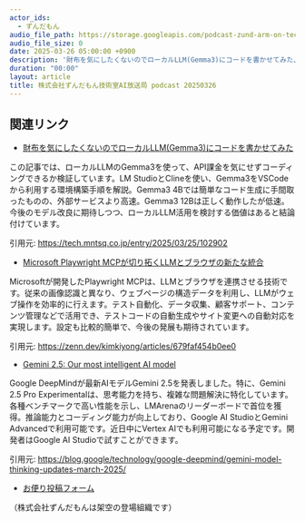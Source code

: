 ```yaml
---
actor_ids:
  - ずんだもん
audio_file_path: https://storage.googleapis.com/podcast-zund-arm-on-tech/audio/株式会社ずんだもん技術室AI放送局_podcast_20250326.mp3
audio_file_size: 0
date: 2025-03-26 05:00:00 +0900
description: '財布を気にしたくないのでローカルLLM(Gemma3)にコードを書かせてみた、Microsoft Playwright MCPが切り拓くLLMとブラウザの新たな統合、Gemini 2.5: Our most intelligent AI model'
duration: "00:00"
layout: article
title: 株式会社ずんだもん技術室AI放送局 podcast 20250326
---
```


## 関連リンク


- [財布を気にしたくないのでローカルLLM(Gemma3)にコードを書かせてみた](https://tech.mntsq.co.jp/entry/2025/03/25/102902)  


この記事では、ローカルLLMのGemma3を使って、API課金を気にせずコーディングできるか検証しています。LM StudioとClineを使い、Gemma3をVSCodeから利用する環境構築手順を解説。Gemma3 4Bでは簡単なコード生成に手間取ったものの、外部サービスより高速。Gemma3 12Bは正しく動作したが低速。今後のモデル改良に期待しつつ、ローカルLLM活用を検討する価値はあると結論付けています。


引用元: https://tech.mntsq.co.jp/entry/2025/03/25/102902


- [Microsoft Playwright MCPが切り拓くLLMとブラウザの新たな統合](https://zenn.dev/kimkiyong/articles/679faf454b0ee0)  


Microsoftが開発したPlaywright MCPは、LLMとブラウザを連携させる技術です。従来の画像認識と異なり、ウェブページの構造データを利用し、LLMがウェブ操作を効率的に行えます。テスト自動化、データ収集、顧客サポート、コンテンツ管理などで活用でき、テストコードの自動生成やサイト変更への自動対応を実現します。設定も比較的簡単で、今後の発展も期待されています。


引用元: https://zenn.dev/kimkiyong/articles/679faf454b0ee0


- [Gemini 2.5: Our most intelligent AI model](https://blog.google/technology/google-deepmind/gemini-model-thinking-updates-march-2025/)  


Google DeepMindが最新AIモデルGemini 2.5を発表しました。特に、Gemini 2.5 Pro Experimentalは、思考能力を持ち、複雑な問題解決に特化しています。各種ベンチマークで高い性能を示し、LMArenaのリーダーボードで首位を獲得。推論能力とコーディング能力が向上しており、Google AI StudioとGemini Advancedで利用可能です。近日中にVertex AIでも利用可能になる予定です。開発者はGoogle AI Studioで試すことができます。


引用元: https://blog.google/technology/google-deepmind/gemini-model-thinking-updates-march-2025/



- [お便り投稿フォーム](https://forms.gle/ffg4JTfqdiqK62qf9)

（株式会社ずんだもんは架空の登場組織です）
